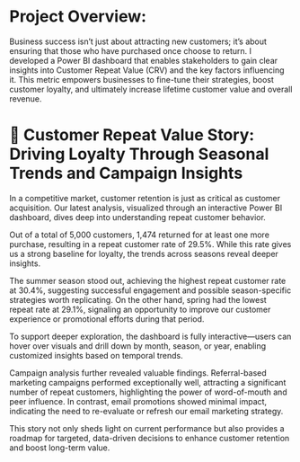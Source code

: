 # Project Overview: 
Business success isn’t just about attracting new customers; it’s about ensuring that those who have purchased once choose to return. I developed a Power BI dashboard that enables stakeholders to gain clear insights into Customer Repeat Value (CRV) and the key factors influencing it. This metric empowers businesses to fine-tune their strategies, boost customer loyalty, and ultimately increase lifetime customer value and overall revenue.
# 📖 Customer Repeat Value Story: Driving Loyalty Through Seasonal Trends and Campaign Insights
In a competitive market, customer retention is just as critical as customer acquisition. Our latest analysis, visualized through an interactive Power BI dashboard, dives deep into understanding repeat customer behavior.

Out of a total of 5,000 customers, 1,474 returned for at least one more purchase, resulting in a repeat customer rate of 29.5%. While this rate gives us a strong baseline for loyalty, the trends across seasons reveal deeper insights.

The summer season stood out, achieving the highest repeat customer rate at 30.4%, suggesting successful engagement and possible season-specific strategies worth replicating. On the other hand, spring had the lowest repeat rate at 29.1%, signaling an opportunity to improve our customer experience or promotional efforts during that period.

To support deeper exploration, the dashboard is fully interactive—users can hover over visuals and drill down by month, season, or year, enabling customized insights based on temporal trends.

Campaign analysis further revealed valuable findings. Referral-based marketing campaigns performed exceptionally well, attracting a significant number of repeat customers, highlighting the power of word-of-mouth and peer influence. In contrast, email promotions showed minimal impact, indicating the need to re-evaluate or refresh our email marketing strategy.

This story not only sheds light on current performance but also provides a roadmap for targeted, data-driven decisions to enhance customer retention and boost long-term value.
